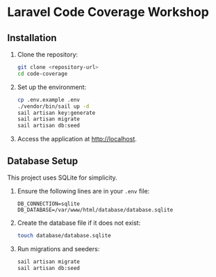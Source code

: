 # Laravel Code Coverage Workshop

## Installation

1. Clone the repository:

    ```bash
    git clone <repository-url>
    cd code-coverage
    ```

2. Set up the environment:

    ```bash
    cp .env.example .env
    ./vendor/bin/sail up -d
    sail artisan key:generate
    sail artisan migrate
    sail artisan db:seed
    ```

3. Access the application at [http://localhost](http://localhost).

## Database Setup

This project uses SQLite for simplicity.

1. Ensure the following lines are in your `.env` file:
    ```env
    DB_CONNECTION=sqlite
    DB_DATABASE=/var/www/html/database/database.sqlite
    ```
2. Create the database file if it does not exist:
    ```bash
    touch database/database.sqlite
    ```
3. Run migrations and seeders:
    ```bash
    sail artisan migrate
    sail artisan db:seed
    ```
